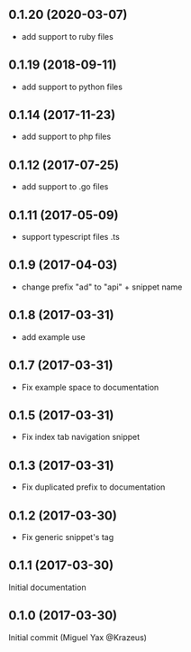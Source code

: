 ## 0.1.20 (2020-03-07)

*  add support to ruby files

## 0.1.19 (2018-09-11)

*  add support to python files

## 0.1.14 (2017-11-23)

*  add support to php files

## 0.1.12 (2017-07-25)

*  add support to .go files

## 0.1.11 (2017-05-09)

* support typescript files .ts

## 0.1.9 (2017-04-03)

* change prefix "ad" to "api" + snippet name

## 0.1.8 (2017-03-31)

* add example use

## 0.1.7 (2017-03-31)

* Fix  example space to documentation

## 0.1.5 (2017-03-31)

* Fix index tab navigation snippet

## 0.1.3 (2017-03-31)

* Fix duplicated prefix to documentation

## 0.1.2 (2017-03-30)

* Fix generic snippet's tag

## 0.1.1 (2017-03-30)

Initial documentation

## 0.1.0 (2017-03-30)

Initial commit (Miguel Yax @Krazeus)